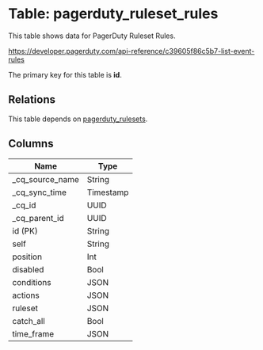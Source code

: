 # Table: pagerduty_ruleset_rules

This table shows data for PagerDuty Ruleset Rules.

https://developer.pagerduty.com/api-reference/c39605f86c5b7-list-event-rules

The primary key for this table is **id**.

## Relations

This table depends on [pagerduty_rulesets](pagerduty_rulesets).

## Columns

| Name          | Type          |
| ------------- | ------------- |
|_cq_source_name|String|
|_cq_sync_time|Timestamp|
|_cq_id|UUID|
|_cq_parent_id|UUID|
|id (PK)|String|
|self|String|
|position|Int|
|disabled|Bool|
|conditions|JSON|
|actions|JSON|
|ruleset|JSON|
|catch_all|Bool|
|time_frame|JSON|